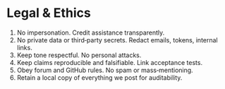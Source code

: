 <!-- status: stub; target: 150+ words -->
<!-- status: stub; target: 150+ words -->
<!-- status: stub; target: 150+ words -->
<!-- status: stub; target: 150+ words -->
# Legal & Ethics
1) No impersonation.  Credit assistance transparently.
2) No private data or third‑party secrets.  Redact emails, tokens, internal links.
3) Keep tone respectful.  No personal attacks.
4) Keep claims reproducible and falsifiable.  Link acceptance tests.
5) Obey forum and GitHub rules.  No spam or mass‑mentioning.
6) Retain a local copy of everything we post for auditability.





